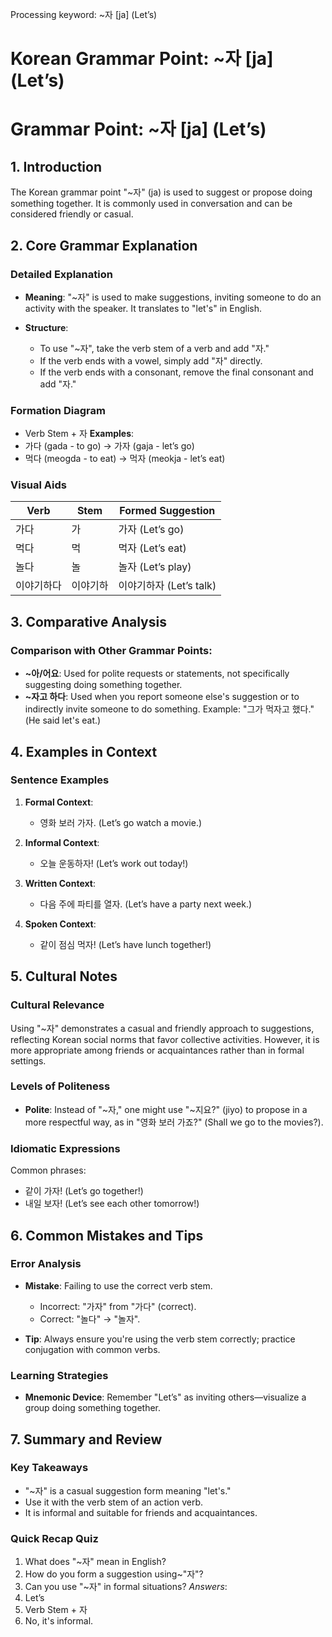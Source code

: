 Processing keyword: ~자 [ja] (Let’s)
# Korean Grammar Point: ~자 [ja] (Let’s)
# Grammar Point: ~자 [ja] (Let’s)
## 1. Introduction
The Korean grammar point "~자" (ja) is used to suggest or propose doing something together. It is commonly used in conversation and can be considered friendly or casual. 
## 2. Core Grammar Explanation
### Detailed Explanation
- **Meaning**: "~자" is used to make suggestions, inviting someone to do an activity with the speaker. It translates to "let's" in English.
  
- **Structure**:
  - To use "~자", take the verb stem of a verb and add "자." 
  - If the verb ends with a vowel, simply add "자" directly.
  - If the verb ends with a consonant, remove the final consonant and add "자."
### Formation Diagram
- Verb Stem + 자
**Examples**:
- 가다 (gada - to go) → 가자 (gaja - let’s go)
- 먹다 (meogda - to eat) → 먹자 (meokja - let’s eat)
### Visual Aids
| Verb         | Stem  | Formed Suggestion |
|--------------|-------|--------------------|
| 가다         | 가    | 가자 (Let’s go)    |
| 먹다         | 먹    | 먹자 (Let’s eat)   |
| 놀다         | 놀    | 놀자 (Let’s play)  |
| 이야기하다   | 이야기하 | 이야기하자 (Let’s talk) |
## 3. Comparative Analysis
### Comparison with Other Grammar Points:
- **~아/어요**: Used for polite requests or statements, not specifically suggesting doing something together.
- **~자고 하다**: Used when you report someone else's suggestion or to indirectly invite someone to do something. Example: "그가 먹자고 했다." (He said let's eat.)
## 4. Examples in Context
### Sentence Examples
1. **Formal Context**: 
   - 영화 보러 가자. (Let’s go watch a movie.)
   
2. **Informal Context**: 
   - 오늘 운동하자! (Let’s work out today!)
   
3. **Written Context**: 
   - 다음 주에 파티를 열자. (Let’s have a party next week.)
   
4. **Spoken Context**: 
   - 같이 점심 먹자! (Let’s have lunch together!)
## 5. Cultural Notes
### Cultural Relevance
Using "~자" demonstrates a casual and friendly approach to suggestions, reflecting Korean social norms that favor collective activities. However, it is more appropriate among friends or acquaintances rather than in formal settings. 
### Levels of Politeness
- **Polite**: Instead of "~자," one might use "~지요?" (jiyo) to propose in a more respectful way, as in "영화 보러 가죠?" (Shall we go to the movies?).
### Idiomatic Expressions
Common phrases:
- 같이 가자! (Let’s go together!)
- 내일 보자! (Let’s see each other tomorrow!)
## 6. Common Mistakes and Tips
### Error Analysis
- **Mistake**: Failing to use the correct verb stem.
  - Incorrect: "가자" from "가다" (correct).
  - Correct: "놀다" → "놀자".
  
- **Tip**: Always ensure you're using the verb stem correctly; practice conjugation with common verbs.
### Learning Strategies
- **Mnemonic Device**: Remember "Let’s" as inviting others—visualize a group doing something together.
## 7. Summary and Review
### Key Takeaways
- "~자" is a casual suggestion form meaning "let's."
- Use it with the verb stem of an action verb.
- It is informal and suitable for friends and acquaintances.
### Quick Recap Quiz
1. What does "~자" mean in English?
2. How do you form a suggestion using~"자"?
3. Can you use "~자" in formal situations?
*Answers*:
1. Let’s
2. Verb Stem + 자
3. No, it's informal.
